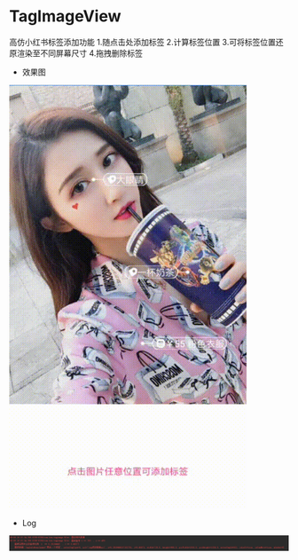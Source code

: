 # TagImageView
高仿小红书标签添加功能 
1.随点击处添加标签 
2.计算标签位置 
3.可将标签位置还原渲染至不同屏幕尺寸 
4.拖拽删除标签


* 效果图

![](video.gif)


* Log

![](log.jpg)